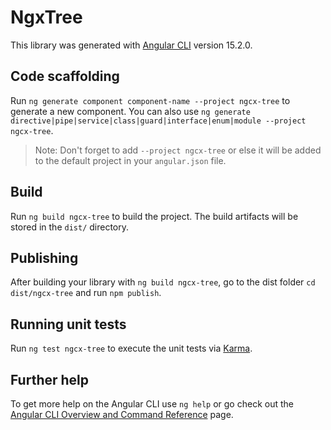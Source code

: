 # NgxTree

This library was generated with
[Angular CLI](https://github.com/angular/angular-cli) version 15.2.0.

## Code scaffolding

Run `ng generate component component-name --project ngcx-tree` to generate a new
component. You can also use
`ng generate directive|pipe|service|class|guard|interface|enum|module --project ngcx-tree`.

> Note: Don't forget to add `--project ngcx-tree` or else it will be added to
> the default project in your `angular.json` file.

## Build

Run `ng build ngcx-tree` to build the project. The build artifacts will be
stored in the `dist/` directory.

## Publishing

After building your library with `ng build ngcx-tree`, go to the dist folder
`cd dist/ngcx-tree` and run `npm publish`.

## Running unit tests

Run `ng test ngcx-tree` to execute the unit tests via
[Karma](https://karma-runner.github.io).

## Further help

To get more help on the Angular CLI use `ng help` or go check out the
[Angular CLI Overview and Command Reference](https://angular.io/cli) page.
